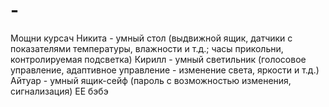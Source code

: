 # -
Мощни курсач
Никита - умный стол (выдвижной ящик, датчики с показателями температуры, влажности и т.д.; часы прикольни, контролируемая подсветка)
Кирилл - умный светильник (голосовое управление, адаптивное управление - изменение света, яркости и т.д.)
Айтуар - умный ящик-сейф (пароль с возможностью изменения, сигнализация)
ЕЕ бэбэ

